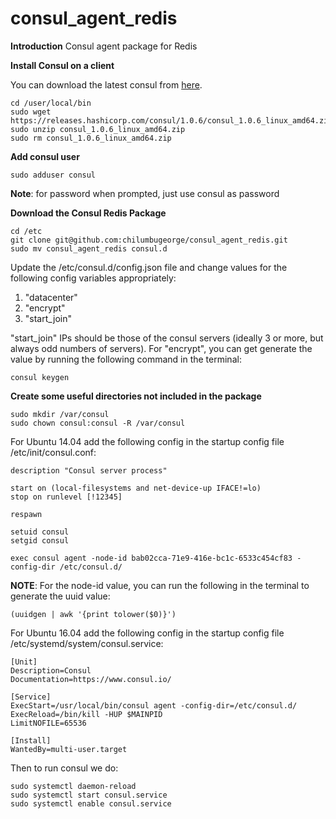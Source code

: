 # consul_agent_redis

**Introduction**
Consul agent package for Redis

**Install Consul on a client**

You can download the latest consul from [here](https://releases.hashicorp.com/consul/).

```
cd /user/local/bin
sudo wget https://releases.hashicorp.com/consul/1.0.6/consul_1.0.6_linux_amd64.zip
sudo unzip consul_1.0.6_linux_amd64.zip
sudo rm consul_1.0.6_linux_amd64.zip
```

**Add consul user**
```
sudo adduser consul
```

**Note**: for password when prompted, just use consul as password

**Download the Consul Redis Package**
```
cd /etc
git clone git@github.com:chilumbugeorge/consul_agent_redis.git
sudo mv consul_agent_redis consul.d
```
Update the /etc/consul.d/config.json file and change values for the following config variables appropriately: 
1. "datacenter" 
2. "encrypt"   
3. "start_join"

"start_join" IPs should be those of the consul servers (ideally 3 or more, but always odd numbers of servers). For "encrypt", you can get generate the value by running the following command in the terminal:
```
consul keygen
```

**Create some useful directories not included in the package**
```
sudo mkdir /var/consul
sudo chown consul:consul -R /var/consul
```
For Ubuntu 14.04 add the following config in the startup config file /etc/init/consul.conf:
```
description "Consul server process"

start on (local-filesystems and net-device-up IFACE!=lo)
stop on runlevel [!12345]

respawn

setuid consul
setgid consul

exec consul agent -node-id bab02cca-71e9-416e-bc1c-6533c454cf83 -config-dir /etc/consul.d/
```
**NOTE**: For the node-id value, you can run the following in the terminal to generate the uuid value:
```
(uuidgen | awk '{print tolower($0)}')
```

For Ubuntu 16.04 add the following config in the startup config file /etc/systemd/system/consul.service:
```
[Unit]
Description=Consul
Documentation=https://www.consul.io/

[Service]
ExecStart=/usr/local/bin/consul agent -config-dir=/etc/consul.d/ 
ExecReload=/bin/kill -HUP $MAINPID
LimitNOFILE=65536

[Install]
WantedBy=multi-user.target
```
Then to run consul we do:
```
sudo systemctl daemon-reload
sudo systemctl start consul.service
sudo systemctl enable consul.service
```
 
